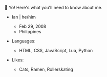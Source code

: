 👋 Yo! Here's what you'll need to know about me.

- Ian | he/him
  - Feb 29, 2008
  - Philippines 

- Languages: 
  - HTML, CSS, JavaScript, Lua, Python

- Likes:
  - Cats, Ramen, Rollerskating

<!---
ian-964/ian-964 is a ✨ special ✨ repository because its `README.md` (this file) appears on your GitHub profile.
You can click the Preview link to take a look at your changes.
--->
